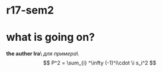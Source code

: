 # r17-sem2
# what is going on?
**the auther Ira**\\
*для примера*\\
$$ P^2 = \sum_{i} ^\infty (-1)^i\cdot \i s_i^2 $$
